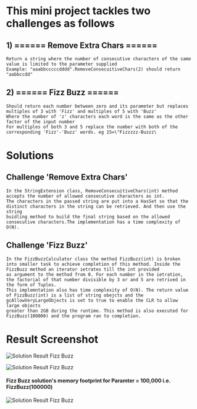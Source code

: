 # This mini project tackles two challenges as follows

## 1) ====== Remove Extra Chars ======
	Return a string where the number of consecutive characters of the same value is limited to the parameter supplied
	Example: "aaabbcccccdddd".RemoveConsecuitiveChars(2) should return "aabbccdd"

## 2) ====== Fizz Buzz ======
	Should return each number between zero and its parameter but replaces multiples of 3 with 'Fizz' and multiples of 5 with 'Buzz'
    Where the number of 'z' characters each word is the same as the other factor of the input number
    For multiples of both 3 and 5 replace the number with both of the corresponding 'Fizz'-'Buzz' words. eg 15=\"Fizzzzz-Buzzz\

# Solutions

## Challenge 'Remove Extra Chars'
	In the StringExtension class, RemoveConsecuitiveChars(int) method accepts the number of allowed consecutive characters as int.
	The characters in the passed string are put into a HasSet so that the distinct characters in the string can be retrieved. And then use the string
	buidling method to build the final string based on the allowed consecutive characters.The implementation has a time complexity of O(N).

## Challenge 'Fizz Buzz'
	In the FizzBuzzCalculator class the method FizzBuzz(int) is broken into smaller task to achieve completion of this method. Inside the FizzBuzz method an iterator ietrates till the int provided
	as argument to the method from 0. For each number in the ietration, the factorial of that number divisible by 3 or and 5 are retrived in the form of Tuples.
	This implemntation also has time complexity of O(N). The return value of FizzBuzz(int) is a list of string obejcts and the gcAllowVeryLargeObjects is set to true to enable the CLR to allow large objects
	greater than 2GB during the runtime. This method is also executed for FizzBuzz(100000) and the program ran to completion. 
	
# Result Screenshot

![Solution Result Fizz Buzz](https://user-images.githubusercontent.com/8515608/33633571-43848d1a-da09-11e7-8914-d4fc19773d93.png "Remove repetetive characters")
	
![Solution Result Fizz Buzz](https://user-images.githubusercontent.com/8515608/33633569-434677f0-da09-11e7-81aa-df4bfc00ee88.png "Fizz Buzz output on console")

#### Fizz Buzz solution's memory footprint for Paramter = 100,000 i.e. FizzBuzz(100000)

![Solution Result Fizz Buzz](https://user-images.githubusercontent.com/8515608/33633570-436ac4ca-da09-11e7-922d-1290c942d8fb.png "Fizz Buzz application footprint on memory for Paramter = 100,000")

